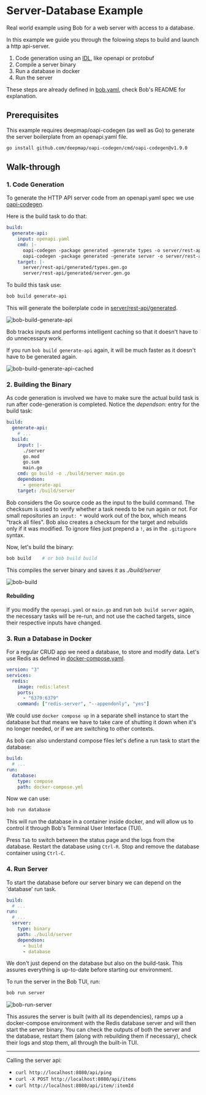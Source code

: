 # Server-Database Example

Real world example using Bob for a web server with access to a database.

In this example we guide you through the folowing steps to build and launch a http api-server.

1. Code generation using an [IDL](https://en.wikipedia.org/wiki/Interface_description_language), like openapi or
   protobuf
2. Compile a server binary
3. Run a database in docker
4. Run the server

These steps are already defined in [bob.yaml](./bob.yaml), check Bob's README for explanation.

## Prerequisites

This example requires deepmap/oapi-codegen (as well as Go) to generate the server boilerplate from an openapi.yaml file.

```bash
go install github.com/deepmap/oapi-codegen/cmd/oapi-codegen@v1.9.0
```

## Walk-through

### 1. Code Generation

To generate the HTTP API server code from an openapi.yaml spec we use [oapi-codegen](https://github.com/deepmap/oapi-codegen).

Here is the build task to do that:

```yaml
build:
  generate-api:
    input: openapi.yaml
    cmd: |-
      oapi-codegen -package generated -generate types -o server/rest-api/generated/types.gen.go openapi.yaml
      oapi-codegen -package generated -generate server -o server/rest-api/generated/server.gen.go openapi.yaml
    target: |-
      server/rest-api/generated/types.gen.go
      server/rest-api/generated/server.gen.go
```

To build this task use:

```bash
bob build generate-api
```

This will generate the boilerplate code in [server/rest-api/generated](./server/rest-api/generated).

![bob-build-generate-api](../../example/server-db/assets/bob-build-generate-api.png?raw=true "bob build generate-api")

Bob tracks inputs and performs intelligent caching so that it doesn't have to do unnecessary work.

If you run `bob build generate-api` again, it will be much faster as it doesn't have to be generated again.

![bob-build-generate-api-cached](../../example/server-db/assets/bob-build-generate-api-cached.png?raw=true "bob build generate-api cached")

### 2. Building the Binary

As code generation is involved we have to make sure the actual build task is run after code-generation is completed.
Notice the _dependson:_ entry for the build task:

```yaml
build:
  generate-api:
    # ...
  build:
    input: |-
      ./server
      go.mod
      go.sum
      main.go
    cmd: go build -o ./build/server main.go
    dependson:
      - generate-api
    target: /build/server
```

Bob considers the Go source code as the input to the build command. The checksum is used to verify whether a task needs
to be run again or not. For small repositories an `input: *` would work out of the box, which means "track all files".
Bob also creates a checksum for the target and rebuilds only if it was modified. To ignore files just prepend a `!`, as
in the `.gitignore` syntax.

Now, let's build the binary:

```bash
bob build    # or bob build build
```

This compiles the server binary and saves it as _./build/server_

![bob-build](../../example/server-db/assets/bob-build.png?raw=true "bob build")

#### Rebuilding

If you modify the `openapi.yaml` or `main.go` and run `bob build server` again, the necessary tasks
will be re-run, and not use the cached targets, since their respective inputs have changed.

### 3. Run a Database in Docker

For a regular CRUD app we need a database, to store and modify data. Let's use Redis as defined in [docker-compose.yaml](./docker-compose.yaml).

```yaml
version: "3"
services:
  redis:
    image: redis:latest
    ports:
      - "6379:6379"
    command: ["redis-server", "--appendonly", "yes"]
```

We could use `docker compose up` in a separate shell instance to start the database but that means we have to take care
of shutting it down when it's no longer needed, or if we are switching to other contexts.

As bob can also understand compose files let's define a run task to start the database:

```yaml
build:
  # ...
run:
  database:
    type: compose
    path: docker-compose.yml
```

Now we can use:

```bash
bob run database
```

This will run the database in a container inside docker, and will allow us to control it through Bob's Terminal User
Interface (TUI).

Press `Tab` to switch between the status page and the logs from the database. Restart the database using `Ctrl-R`. Stop
and remove the database container using `Ctrl-C`.

### 4. Run Server

To start the database before our server binary we can depend on the 'database' run task.

```yaml
build:
  # ...
run:
  # ...
  server:
    type: binary
    path: ./build/server
    dependson:
      - build
      - database
```

We don't just depend on the database but also on the build-task. This assures everything is up-to-date before starting
our environment.

To run the server in the Bob TUI, run:

```bash
bob run server
```

![bob-run-server](../../example/server-db/assets/bob-run-server.gif?raw=true "bob run server")

This assures the server is built (with all its dependencies), ramps up a docker-compose environment with
the Redis database server and will then start the server binary. You can check the outputs of both the server and the
database, restart them (along with rebuilding them if necessary), check their logs and stop them, all through the
built-in TUI.

---

Calling the server api:

- `curl http://localhost:8080/api/ping`
- `curl -X POST http://localhost:8080/api/items`
- `curl http://localhost:8080/api/item/:itemId`
